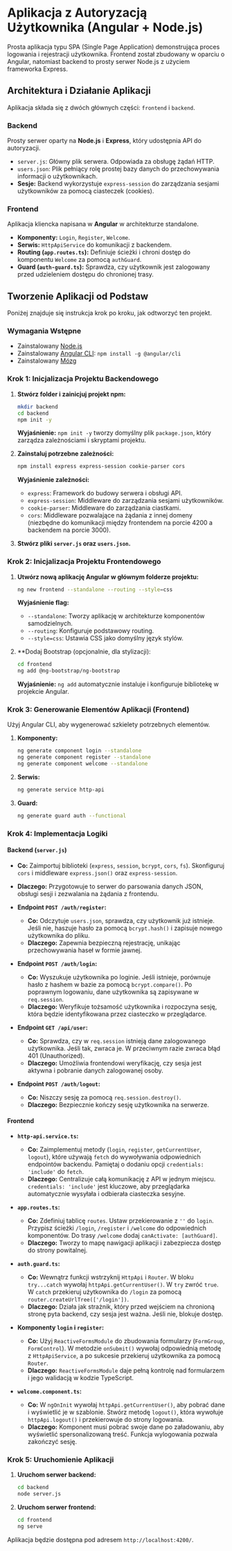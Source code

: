 # Aplikacja z Autoryzacją Użytkownika (Angular + Node.js)

Prosta aplikacja typu SPA (Single Page Application) demonstrująca proces logowania i rejestracji użytkownika. Frontend został zbudowany w oparciu o Angular, natomiast backend to prosty serwer Node.js z użyciem frameworka Express.

## Architektura i Działanie Aplikacji

Aplikacja składa się z dwóch głównych części: `frontend` i `backend`.

### Backend

Prosty serwer oparty na **Node.js** i **Express**, który udostępnia API do autoryzacji.

- `server.js`: Główny plik serwera. Odpowiada za obsługę żądań HTTP.
- `users.json`: Plik pełniący rolę prostej bazy danych do przechowywania informacji o użytkownikach.
- **Sesje:** Backend wykorzystuje `express-session` do zarządzania sesjami użytkowników za pomocą ciasteczek (cookies).

### Frontend

Aplikacja kliencka napisana w **Angular** w architekturze standalone.

- **Komponenty:** `Login`, `Register`, `Welcome`.
- **Serwis:** `HttpApiService` do komunikacji z backendem.
- **Routing (`app.routes.ts`):** Definiuje ścieżki i chroni dostęp do komponentu `Welcome` za pomocą `authGuard`.
- **Guard (`auth-guard.ts`):** Sprawdza, czy użytkownik jest zalogowany przed udzieleniem dostępu do chronionej trasy.

## Tworzenie Aplikacji od Podstaw

Poniżej znajduje się instrukcja krok po kroku, jak odtworzyć ten projekt.

### Wymagania Wstępne

- Zainstalowany [Node.js](https://nodejs.org/)
- Zainstalowany [Angular CLI](https://angular.dev/tools/cli): `npm install -g @angular/cli`
- Zainstalowany [Mózg](https://www.youtube.com/watch?v=LyFMMToEH8M)

### Krok 1: Inicjalizacja Projektu Backendowego

1.  **Stwórz folder i zainicjuj projekt npm:**

    ```bash
    mkdir backend
    cd backend
    npm init -y
    ```

    **Wyjaśnienie:** `npm init -y` tworzy domyślny plik `package.json`, który zarządza zależnościami i skryptami projektu.

2.  **Zainstaluj potrzebne zależności:**

    ```bash
    npm install express express-session cookie-parser cors
    ```

    **Wyjaśnienie zależności:**

    - `express`: Framework do budowy serwera i obsługi API.
    - `express-session`: Middleware do zarządzania sesjami użytkowników.
    - `cookie-parser`: Middleware do zarządzania ciastkami.
    - `cors`: Middleware pozwalające na żądania z innej domeny (niezbędne do komunikacji między frontendem na porcie 4200 a backendem na porcie 3000).

3.  **Stwórz pliki `server.js` oraz `users.json`.**

### Krok 2: Inicjalizacja Projektu Frontendowego

1.  **Utwórz nową aplikację Angular w głównym folderze projektu:**

    ```bash
    ng new frontend --standalone --routing --style=css
    ```

    **Wyjaśnienie flag:**

    - `--standalone`: Tworzy aplikację w architekturze komponentów samodzielnych.
    - `--routing`: Konfiguruje podstawowy routing.
    - `--style=css`: Ustawia CSS jako domyślny język stylów.

2.  \*\*Dodaj Bootstrap (opcjonalnie, dla stylizacji):
    ```bash
    cd frontend
    ng add @ng-bootstrap/ng-bootstrap
    ```
    **Wyjaśnienie:** `ng add` automatycznie instaluje i konfiguruje bibliotekę w projekcie Angular.

### Krok 3: Generowanie Elementów Aplikacji (Frontend)

Użyj Angular CLI, aby wygenerować szkielety potrzebnych elementów.

1.  **Komponenty:**
    ```bash
    ng generate component login --standalone
    ng generate component register --standalone
    ng generate component welcome --standalone
    ```
2.  **Serwis:**
    ```bash
    ng generate service http-api
    ```
3.  **Guard:**
    ```bash
    ng generate guard auth --functional
    ```

### Krok 4: Implementacja Logiki

#### Backend (`server.js`)

- **Co:** Zaimportuj biblioteki (`express`, `session`, `bcrypt`, `cors`, `fs`). Skonfiguruj `cors` i middleware `express.json()` oraz `express-session`.
- **Dlaczego:** Przygotowuje to serwer do parsowania danych JSON, obsługi sesji i zezwalania na żądania z frontendu.

- **Endpoint `POST /auth/register`:**

  - **Co:** Odczytuje `users.json`, sprawdza, czy użytkownik już istnieje. Jeśli nie, haszuje hasło za pomocą `bcrypt.hash()` i zapisuje nowego użytkownika do pliku.
  - **Dlaczego:** Zapewnia bezpieczną rejestrację, unikając przechowywania haseł w formie jawnej.

- **Endpoint `POST /auth/login`:**

  - **Co:** Wyszukuje użytkownika po loginie. Jeśli istnieje, porównuje hasło z hashem w bazie za pomocą `bcrypt.compare()`. Po poprawnym logowaniu, dane użytkownika są zapisywane w `req.session`.
  - **Dlaczego:** Weryfikuje tożsamość użytkownika i rozpoczyna sesję, która będzie identyfikowana przez ciasteczko w przeglądarce.

- **Endpoint `GET /api/user`:**

  - **Co:** Sprawdza, czy w `req.session` istnieją dane zalogowanego użytkownika. Jeśli tak, zwraca je. W przeciwnym razie zwraca błąd 401 (Unauthorized).
  - **Dlaczego:** Umożliwia frontendowi weryfikację, czy sesja jest aktywna i pobranie danych zalogowanej osoby.

- **Endpoint `POST /auth/logout`:**
  - **Co:** Niszczy sesję za pomocą `req.session.destroy()`.
  - **Dlaczego:** Bezpiecznie kończy sesję użytkownika na serwerze.

#### Frontend

- **`http-api.service.ts`:**

  - **Co:** Zaimplementuj metody (`login`, `register`, `getCurrentUser`, `logout`), które używają `fetch` do wywoływania odpowiednich endpointów backendu. Pamiętaj o dodaniu opcji `credentials: 'include'` do `fetch`.
  - **Dlaczego:** Centralizuje całą komunikację z API w jednym miejscu. `credentials: 'include'` jest kluczowe, aby przeglądarka automatycznie wysyłała i odbierała ciasteczka sesyjne.

- **`app.routes.ts`:**

  - **Co:** Zdefiniuj tablicę `routes`. Ustaw przekierowanie z `''` do `login`. Przypisz ścieżki `/login`, `/register` i `/welcome` do odpowiednich komponentów. Do trasy `/welcome` dodaj `canActivate: [authGuard]`.
  - **Dlaczego:** Tworzy to mapę nawigacji aplikacji i zabezpiecza dostęp do strony powitalnej.

- **`auth.guard.ts`:**

  - **Co:** Wewnątrz funkcji wstrzyknij `HttpApi` i `Router`. W bloku `try...catch` wywołaj `httpApi.getCurrentUser()`. W `try` zwróć `true`. W `catch` przekieruj użytkownika do `/login` za pomocą `router.createUrlTree(['/login'])`.
  - **Dlaczego:** Działa jak strażnik, który przed wejściem na chronioną stronę pyta backend, czy sesja jest ważna. Jeśli nie, blokuje dostęp.

- **Komponenty `login` i `register`:**

  - **Co:** Użyj `ReactiveFormsModule` do zbudowania formularzy (`FormGroup`, `FormControl`). W metodzie `onSubmit()` wywołaj odpowiednią metodę z `HttpApiService`, a po sukcesie przekieruj użytkownika za pomocą `Router`.
  - **Dlaczego:** `ReactiveFormsModule` daje pełną kontrolę nad formularzem i jego walidacją w kodzie TypeScript.

- **`welcome.component.ts`:**
  - **Co:** W `ngOnInit` wywołaj `httpApi.getCurrentUser()`, aby pobrać dane i wyświetlić je w szablonie. Stwórz metodę `logout()`, która wywołuje `httpApi.logout()` i przekierowuje do strony logowania.
  - **Dlaczego:** Komponent musi pobrać swoje dane po załadowaniu, aby wyświetlić spersonalizowaną treść. Funkcja wylogowania pozwala zakończyć sesję.

### Krok 5: Uruchomienie Aplikacji

1.  **Uruchom serwer backend:**

    ```bash
    cd backend
    node server.js
    ```

2.  **Uruchom serwer frontend:**
    ```bash
    cd frontend
    ng serve
    ```

Aplikacja będzie dostępna pod adresem `http://localhost:4200/`.
